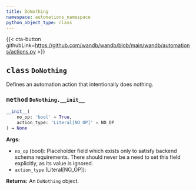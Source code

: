 ```yaml
---
title: DoNothing
namespace: automations_namespace
python_object_type: class
---
```


{{< cta-button githubLink=https://github.com/wandb/wandb/blob/main/wandb/automations/actions.py >}}



## <kbd>class</kbd> `DoNothing`
Defines an automation action that intentionally does nothing.


### <kbd>method</kbd> `DoNothing.__init__`

```python
__init__(
    no_op: 'bool' = True,
    action_type: 'Literal[NO_OP]' = NO_OP
) → None
```

**Args:**
 
 - `no_op` (bool): Placeholder field which exists only to satisfy backend schema requirements.
   There should never be a need to set this field explicitly, as its value is ignored.
 - `action_type` (Literal[NO_OP]): 

**Returns:**
 An `DoNothing` object.

